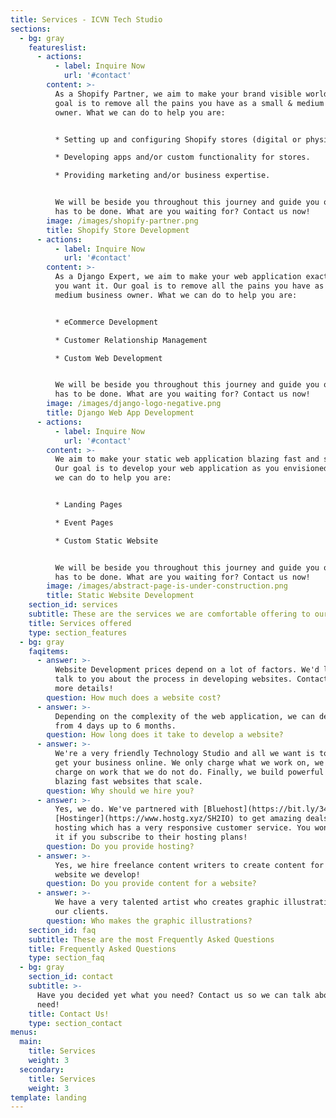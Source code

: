 ```yaml
---
title: Services - ICVN Tech Studio
sections:
  - bg: gray
    featureslist:
      - actions:
          - label: Inquire Now
            url: '#contact'
        content: >-
          As a Shopify Partner, we aim to make your brand visible worldwide. Our
          goal is to remove all the pains you have as a small & medium business
          owner. What we can do to help you are:


          * Setting up and configuring Shopify stores (digital or physical)

          * Developing apps and/or custom functionality for stores.

          * Providing marketing and/or business expertise.


          We will be beside you throughout this journey and guide you on what
          has to be done. What are you waiting for? Contact us now!
        image: /images/shopify-partner.png
        title: Shopify Store Development
      - actions:
          - label: Inquire Now
            url: '#contact'
        content: >-
          As a Django Expert, we aim to make your web application exactly how
          you want it. Our goal is to remove all the pains you have as a small &
          medium business owner. What we can do to help you are:


          * eCommerce Development

          * Customer Relationship Management

          * Custom Web Development


          We will be beside you throughout this journey and guide you on what
          has to be done. What are you waiting for? Contact us now!
        image: /images/django-logo-negative.png
        title: Django Web App Development
      - actions:
          - label: Inquire Now
            url: '#contact'
        content: >-
          We aim to make your static web application blazing fast and secure.
          Our goal is to develop your web application as you envisioned it. What
          we can do to help you are:


          * Landing Pages

          * Event Pages

          * Custom Static Website


          We will be beside you throughout this journey and guide you on what
          has to be done. What are you waiting for? Contact us now!
        image: /images/abstract-page-is-under-construction.png
        title: Static Website Development
    section_id: services
    subtitle: These are the services we are comfortable offering to our clients
    title: Services offered
    type: section_features
  - bg: gray
    faqitems:
      - answer: >-
          Website Development prices depend on a lot of factors. We'd love to
          talk to you about the process in developing websites. Contact us for
          more details!
        question: How much does a website cost?
      - answer: >-
          Depending on the complexity of the web application, we can develop one
          from 4 days up to 6 months.
        question: How long does it take to develop a website?
      - answer: >-
          We're a very friendly Technology Studio and all we want is to help you
          get your business online. We only charge what we work on, we do not
          charge on work that we do not do. Finally, we build powerful and
          blazing fast websites that scale.
        question: Why should we hire you?
      - answer: >-
          Yes, we do. We've partnered with [Bluehost](https://bit.ly/34Cvn94) &
          [Hostinger](https://www.hostg.xyz/SH2IO) to get amazing deals on web
          hosting which has a very responsive customer service. You won't regret
          it if you subscribe to their hosting plans!
        question: Do you provide hosting?
      - answer: >-
          Yes, we hire freelance content writers to create content for each
          website we develop!
        question: Do you provide content for a website?
      - answer: >-
          We have a very talented artist who creates graphic illustrations for
          our clients.
        question: Who makes the graphic illustrations?
    section_id: faq
    subtitle: These are the most Frequently Asked Questions
    title: Frequently Asked Questions
    type: section_faq
  - bg: gray
    section_id: contact
    subtitle: >-
      Have you decided yet what you need? Contact us so we can talk about your
      need!
    title: Contact Us!
    type: section_contact
menus:
  main:
    title: Services
    weight: 3
  secondary:
    title: Services
    weight: 3
template: landing
---
```



